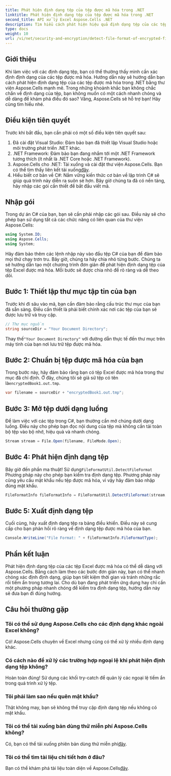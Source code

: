 ```yaml
---
title: Phát hiện định dạng tệp của tệp được mã hóa trong .NET
linktitle: Phát hiện định dạng tệp của tệp được mã hóa trong .NET
second_title: API xử lý Excel Aspose.Cells .NET
description: Tìm hiểu cách phát hiện hiệu quả định dạng tệp của các tệp được mã hóa trong .NET bằng Aspose.Cells. Hướng dẫn đơn giản dành cho nhà phát triển.
type: docs
weight: 10
url: /vi/net/security-and-encryption/detect-file-format-of-encrypted-files/
---
```

## Giới thiệu
Khi làm việc với các định dạng tệp, bạn có thể thường thấy mình cần xác định định dạng của các tệp được mã hóa. Hướng dẫn này sẽ hướng dẫn bạn cách phát hiện định dạng tệp của các tệp được mã hóa trong .NET bằng thư viện Aspose.Cells mạnh mẽ. Trong những khoảnh khắc bạn không chắc chắn về định dạng của tệp, bạn không muốn có một cách nhanh chóng và dễ dàng để khám phá điều đó sao? Vâng, Aspose.Cells sẽ hỗ trợ bạn! Hãy cùng tìm hiểu nhé.
## Điều kiện tiên quyết
Trước khi bắt đầu, bạn cần phải có một số điều kiện tiên quyết sau:
1. Đã cài đặt Visual Studio: Đảm bảo bạn đã thiết lập Visual Studio hoặc môi trường phát triển .NET khác.
2. .NET Framework: Đảm bảo bạn đang nhắm tới một .NET Framework tương thích (ít nhất là .NET Core hoặc .NET Framework).
3. Aspose.Cells cho .NET: Tải xuống và cài đặt thư viện Aspose.Cells. Bạn có thể tìm thấy liên kết tải xuống[đây](https://releases.aspose.com/cells/net/).
4. Hiểu biết cơ bản về C#: Nắm vững kiến thức cơ bản về lập trình C# sẽ giúp quá trình này diễn ra suôn sẻ hơn.
Bây giờ chúng ta đã có nền tảng, hãy nhập các gói cần thiết để bắt đầu viết mã.
## Nhập gói
Trong dự án C# của bạn, bạn sẽ cần phải nhập các gói sau. Điều này sẽ cho phép bạn sử dụng tất cả các chức năng có liên quan của thư viện Aspose.Cells:
```csharp
using System.IO;
using Aspose.Cells;
using System;
```
Hãy đảm bảo thêm các lệnh nhập này vào đầu tệp C# của bạn để đảm bảo mọi thứ chạy trơn tru.
Bây giờ, chúng ta hãy chia nhỏ từng bước. Chúng ta sẽ hướng dẫn tạo một chương trình đơn giản để phát hiện định dạng tệp của tệp Excel được mã hóa. Mỗi bước sẽ được chia nhỏ để rõ ràng và dễ theo dõi.
## Bước 1: Thiết lập thư mục tập tin của bạn

Trước khi đi sâu vào mã, bạn cần đảm bảo rằng cấu trúc thư mục của bạn đã sẵn sàng. Điều cần thiết là phải biết chính xác nơi các tệp của bạn sẽ được lưu trữ và truy cập.

```csharp
// Thư mục nguồn
string sourceDir = "Your Document Directory";
```
 Thay thế`"Your Document Directory"` với đường dẫn thực tế đến thư mục trên máy tính của bạn nơi lưu trữ tệp được mã hóa.
## Bước 2: Chuẩn bị tệp được mã hóa của bạn

 Trong bước này, hãy đảm bảo rằng bạn có tệp Excel được mã hóa trong thư mục đã chỉ định. Ở đây, chúng tôi sẽ giả sử tệp có tên là`encryptedBook1.out.tmp`.

```csharp
var filename = sourceDir + "encryptedBook1.out.tmp";
```
## Bước 3: Mở tệp dưới dạng luồng 

Để làm việc với các tệp trong C#, bạn thường cần mở chúng dưới dạng luồng. Điều này cho phép bạn đọc nội dung của tệp mà không cần tải toàn bộ tệp vào bộ nhớ, hiệu quả và nhanh chóng.

```csharp
Stream stream = File.Open(filename, FileMode.Open);
```
## Bước 4: Phát hiện định dạng tệp

 Bây giờ đến phần ma thuật! Sử dụng`FileFormatUtil.DetectFileFormat` Phương pháp này cho phép bạn kiểm tra định dạng tệp. Phương pháp này cũng yêu cầu mật khẩu nếu tệp được mã hóa, vì vậy hãy đảm bảo nhập đúng mật khẩu.

```csharp
FileFormatInfo fileFormatInfo = FileFormatUtil.DetectFileFormat(stream, "1234"); // Mật khẩu là 1234
```
## Bước 5: Xuất định dạng tệp

Cuối cùng, hãy xuất định dạng tệp ra bảng điều khiển. Điều này sẽ cung cấp cho bạn phản hồi rõ ràng về định dạng tệp được mã hóa của bạn.

```csharp
Console.WriteLine("File Format: " + fileFormatInfo.FileFormatType);
```

## Phần kết luận
Phát hiện định dạng tệp của các tệp Excel được mã hóa có thể dễ dàng với Aspose.Cells. Bằng cách làm theo các bước đơn giản này, bạn có thể nhanh chóng xác định định dạng, giúp bạn tiết kiệm thời gian và tránh những rắc rối tiềm ẩn trong tương lai. Cho dù bạn đang phát triển ứng dụng hay chỉ cần một phương pháp nhanh chóng để kiểm tra định dạng tệp, hướng dẫn này sẽ đưa bạn đi đúng hướng.
## Câu hỏi thường gặp
### Tôi có thể sử dụng Aspose.Cells cho các định dạng khác ngoài Excel không?
Có! Aspose.Cells chuyên về Excel nhưng cũng có thể xử lý nhiều định dạng khác.
### Có cách nào để xử lý các trường hợp ngoại lệ khi phát hiện định dạng tệp không?
Hoàn toàn đúng! Sử dụng các khối try-catch để quản lý các ngoại lệ tiềm ẩn trong quá trình xử lý tệp.
### Tôi phải làm sao nếu quên mật khẩu?
Thật không may, bạn sẽ không thể truy cập định dạng tệp nếu không có mật khẩu.
### Tôi có thể tải xuống bản dùng thử miễn phí Aspose.Cells không?
Có, bạn có thể tải xuống phiên bản dùng thử miễn phí[đây](https://releases.aspose.com/).
### Tôi có thể tìm tài liệu chi tiết hơn ở đâu?
 Bạn có thể khám phá tài liệu toàn diện về Aspose.Cells[đây](https://reference.aspose.com/cells/net/).